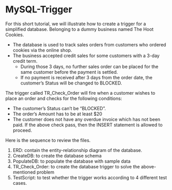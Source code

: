 # MySQL-Trigger

For this short tutorial, we will illustrate how to create a trigger for a simplified database. Belonging to a dummy business named The Hoot Cookies. 
- The database is used to track sales orders from customers who ordered cookies via the online shop. 
- The business accepted credit sales for some customers with a 3-day credit term. 
  - During those 3 days, no further sales order can be placed for the same customer before the payment is settled. 
  - If no payment is received after 3 days from the order date, the customer’s Status will be changed to BLOCKED. 
  
The trigger called TR_Check_Order will fire when a customer wishes to place an order and checks for the following conditions:
- The customer’s Status can’t be “BLOCKED”. 
- The order’s Amount has to be at least $20
- The customer does not have any overdue invoice which has not been paid.
If the above check pass, then the INSERT statement is allowed to proceed.  

Here is the sequence to review the files.
1. ERD: contain the entity-relationship diagram of the database.
2. CreateDB: to create the database schema
3. PopulateDB: to populate the database with sample data
4. TR_Check_Order: to create the database trigger to solve the above-mentioned problem
5. TestScript: to test whether the trigger works according to 4 different test cases.

